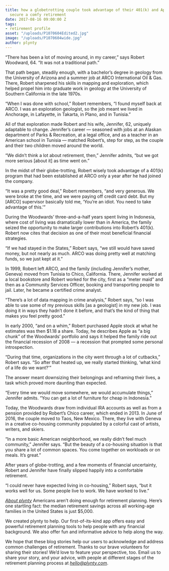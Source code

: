 ```yaml
---
title: how a globetrotting couple took advantage of their 401(k) and Apple stock to
  secure a comfy retirement
date: 2017-08-16 09:00:00 Z
tags:
- retirement profile
asset: "/uploads/P1070604Edited2.jpg"
image: "/uploads/P1070604wide.jpg"
author: plynty
---
```


“There has been a lot of moving around, in my career,” says Robert Woodward, 64. “It was not a traditional path.” <!--more-->

That path began, steadily enough, with a bachelor’s degree in geology from the University of Arizona and a summer job at ARCO International Oil & Gas. There, Robert sharpened his skills in mapping and exploration, which helped propel him into graduate work in geology at the University of Southern California in the late 1970s.

“When I was done with school,” Robert remembers, “I found myself back at ARCO. I was an exploration geologist, so the job meant we lived in Anchorage, in Lafayette, in Takarta, in Plano, and in Tunisia.”

All of that exploration made Robert and his wife, Jennifer, 62, uniquely adaptable to change. Jennifer’s career — seasoned with jobs at an Alaskan department of Parks & Recreation, at a legal office, and as a teacher in an American school in Tunisia — matched Robert’s, step for step, as the couple and their two children moved around the world.

“We didn’t think a lot about retirement, then,” Jennifer admits, “but we got more serious \[about it\] as time went on.”

In the midst of their globe-trotting, Robert wisely took advantage of a 401(k) program that had been established at ARCO only a year after he had joined the company.

“It was a pretty good deal,” Robert remembers, “and very generous. We were broke at the time, and we were paying off credit card debt. But my \[ARCO\] supervisor basically told me, ‘You’re an idiot. You need to take advantage of this.’”

During the Woodwards’ three-and-a-half years spent living in Indonesia, where cost of living was dramatically lower than in America, the family seized the opportunity to make larger contributions into Robert’s 401(k). Robert now cites that decision as one of their most beneficial financial strategies.

“If we had stayed in the States,” Robert says, “we still would have saved money, but not nearly as much. ARCO was doing pretty well at matching funds, so we just kept at it.”

In 1999, Robert left ARCO, and the family (including Jennifer’s mother, Geneva) moved from Tunisia to Chico, California. There, Jennifer worked at a local bookstore and Robert worked for the city, first as a “meter maid” and then as a Community Services Officer, booking and transporting people to jail. Later, he became a certified crime analyst.

“There’s a lot of data mapping in crime analysis,” Robert says, “so I was able to use some of my previous skills \[as a geologist\] in my new job. I was doing it in ways they hadn’t done it before, and that’s the kind of thing that makes you feel pretty good.”

In early 2000, “and on a whim,” Robert purchased Apple stock at what he estimates was then $1.18 a share. Today, he describes Apple as “a big chunk” of the Woodwards’ portfolio and says it helped the family ride out the financial recession of 2008 — a recession that prompted some personal introspection.

“During that time, organizations in the city went through a lot of cutbacks,” Robert says. “So after that heated up, we really started thinking, ‘what kind of a life do we want?’”

The answer meant downsizing their belongings and reframing their lives, a task which proved more daunting than expected.

“Every time we would move somewhere, we would accumulate things,” Jennifer admits. “You can get a lot of furniture for cheap in Indonesia.”

Today, the Woodwards draw from individual IRA accounts as well as from a pension provided by Robert’s Chico career, which ended in 2013. In June of 2016, the couple moved to Taos, New Mexico. There, they live with Geneva in a creative co-housing community populated by a colorful cast of artists, writers, and skiers.

“In a more basic American neighborhood, we really didn’t feel much community,” Jennifer says. “But the beauty of a co-housing situation is that you share a lot of common spaces. You come together on workloads or on meals. It’s great.”

After years of globe-trotting, and a few moments of financial uncertainty, Robert and Jennifer have finally slipped happily into a comfortable retirement.

“I could never have expected living in co-housing,” Robert says, “but it works well for us. Some people live to work. We have worked to live.”

*[About plynty](https://plynty.com/)*
Americans aren’t doing enough for retirement planning. Here’s one startling fact: the median retirement savings across all working-age families in the United States is just $5,000.

We created plynty to help. Our first-of-its-kind app offers easy and powerful retirement planning tools to help people with any financial background. We also offer fun and informative advice to help along the way.

We hope that these blog stories help our users to acknowledge and address common challenges of retirement. Thanks to our brave volunteers for sharing their stories! We’d love to feature your perspective, too. Email us to share your story, and your advice, with people at different stages of the retirement planning process at *[hello@plynty.com](mailto:hello@plynty.com)*.